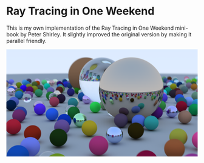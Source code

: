 # Ray Tracing in One Weekend

This is my own implementation of the Ray Tracing in One Weekend mini-book by Peter Shirley. It slightly improved the original version by making it parallel friendly.

![](cover.png?raw=true "1920x1080@1000spp")